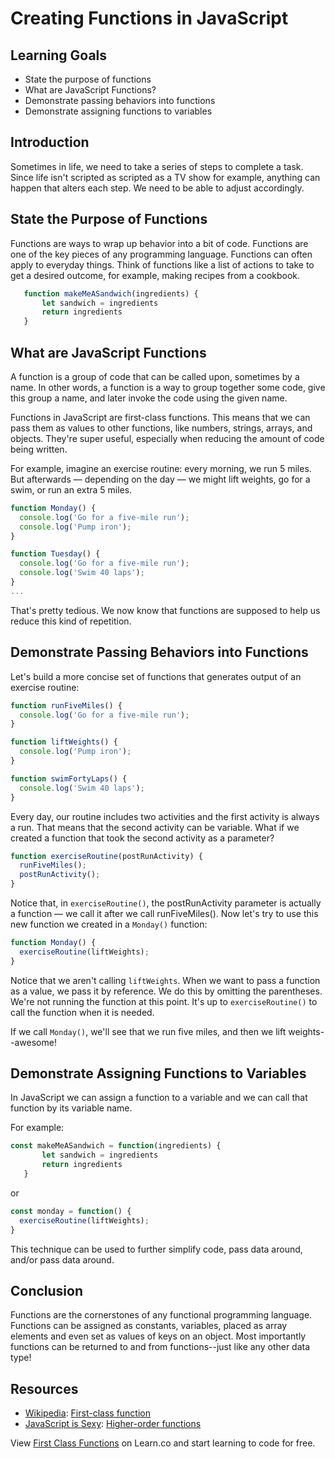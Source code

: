 # Creating Functions in JavaScript

## Learning Goals

- State the purpose of functions
- What are JavaScript Functions?
- Demonstrate passing behaviors into functions
- Demonstrate assigning functions to variables


## Introduction

Sometimes in life, we need to take a series of steps to complete a task. 
Since life isn't scripted as scripted as a TV show for example, anything
can happen that alters each step. We need to be able to adjust accordingly.

## State the Purpose of Functions

Functions are ways to wrap up behavior into a bit of code. Functions are one
of the key pieces of any programming language. Functions can often apply to 
everyday things. Think of functions like a list of actions to take to get a
desired outcome, for example, making recipes from a cookbook.

```js
   function makeMeASandwich(ingredients) {
       let sandwich = ingredients
       return ingredients
   }
```

## What are JavaScript Functions

A function is a group of code that can be called upon, sometimes
by a name. In other words, a function is a way to group together
some code, give this group a name, and later invoke the code using
the given name.

Functions in JavaScript are first-class functions. This means that
we can pass them as values to other functions, like numbers, strings,
arrays, and objects. They're super useful, especially when reducing the
amount of code being written. 

For example, imagine an exercise routine: every morning, we run 5 miles.
But afterwards — depending on the day — we might lift weights, go for a swim,
or run an extra 5 miles.

```js
function Monday() {
  console.log('Go for a five-mile run');
  console.log('Pump iron');
}

function Tuesday() {
  console.log('Go for a five-mile run');
  console.log('Swim 40 laps');
}
...
```

That's pretty tedious. We now know that functions are supposed to help us reduce
this kind of repetition. 

## Demonstrate Passing Behaviors into Functions

Let's build a more concise set of functions that generates output of
an exercise routine:

```js
function runFiveMiles() {
  console.log('Go for a five-mile run');
}

function liftWeights() {
  console.log('Pump iron');
}

function swimFortyLaps() {
  console.log('Swim 40 laps');
}
```

Every day, our routine includes two activities and the first activity is
always a run. That means that the second activity can be variable. What
if we created a function that took the second activity as a parameter?

```js
function exerciseRoutine(postRunActivity) {
  runFiveMiles();
  postRunActivity();
}
```

Notice that, in `exerciseRoutine()`, the postRunActivity parameter is
actually a function — we call it after we call runFiveMiles(). Now
let's try to use this new function we created in a `Monday()` function:

```js
function Monday() {
  exerciseRoutine(liftWeights);
}
```

Notice that we aren't calling `liftWeights`. When we want to pass a
function as a value, we pass it by reference. We do this by omitting
the parentheses. We're not running the function at this point. It's
up to `exerciseRoutine()` to call the function when it is needed.

If we call `Monday()`, we'll see that we run five miles, and then we
lift weights--awesome!


## Demonstrate Assigning Functions to Variables

In JavaScript we can assign a function to a variable and we can call that
function by its variable name.

For example:
```js
const makeMeASandwich = function(ingredients) {
       let sandwich = ingredients
       return ingredients
   }
```
or
```js
const monday = function() {
  exerciseRoutine(liftWeights);
}
```
This technique can be used to further simplify code, pass data around, and/or
pass data around.


## Conclusion

Functions are the cornerstones of any functional programming language.
Functions can be assigned as constants, variables, placed as array elements
and even set as values of keys on an object. Most importantly  functions can
be returned to and from functions--just like any other data type!

## Resources

- [Wikipedia](https://en.wikipedia.org/wiki/First-class_function): [First-class function](https://en.wikipedia.org/wiki/First-class_function)
- [JavaScript is Sexy](http://javascriptissexy.com/understand-javascript-callback-functions-and-use-them/#more-1037): [Higher-order functions](http://javascriptissexy.com/understand-javascript-callback-functions-and-use-them/#more-1037)

<p class='util--hide'>View <a href='https://learn.co/lessons/javascript-first-class-functions'>First Class Functions</a> on Learn.co and start learning to code for free.</p>
